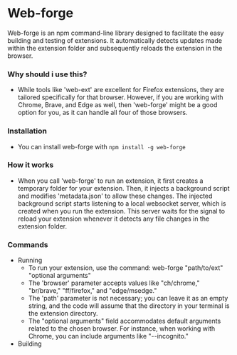 # Web-forge

Web-forge is an npm command-line library designed to facilitate the easy building and testing of extensions. It automatically detects updates made within the extension folder and subsequently reloads the extension in the browser.

### Why should i use this?
- While tools like 'web-ext' are excellent for Firefox extensions, they are tailored specifically for that browser. However, if you are working with Chrome, Brave, and Edge as well, then 'web-forge' might be a good option for you, as it can handle all four of those browsers.

### Installation
- You can install web-forge with ```npm install -g web-forge```

### How it works
- When you call 'web-forge' to run an extension, it first creates a temporary folder for your extension. Then, it injects a background script and modifies 'metadata.json' to allow these changes. The injected background script starts listening to a local websocket server, which is created when you run the extension. This server waits for the signal to reload your extension whenever it detects any file changes in the extension folder.

### Commands
- Running
  - To run your extension, use the command: web-forge <browser> "path/to/ext" "optional arguments"
  - The 'browser' parameter accepts values like "ch/chrome," "br/brave," "ff/firefox," and "edge/msedge."
  - The 'path' parameter is not necessary; you can leave it as an empty string, and the code will assume that the directory in your terminal is the extension directory.
  - The "optional arguments" field accommodates default arguments related to the chosen browser. For instance, when working with Chrome, you can include arguments like "--incognito."
- Building